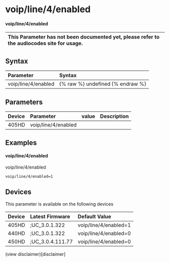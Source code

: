 ﻿---
description: voip/line/4/enabled
search:
    keywords: ['voip','line','4','enabled']
---

# voip/line/4/enabled

#### voip/line/4/enabled


| This Parameter has not been documented yet, please refer to the audiocodes site for usage.  |
| :--- |

## Syntax
| Parameter | Syntax |
| :--- | :--- |
|voip/line/4/enabled | {% raw %} undefined {% endraw %} |

## Parameters
|Device|Parameter|value|Description|
|:---|:---|:---|:---|
| 405HD | voip/line/4/enabled |  |  |

## Examples
#### voip/line/4/enabled

voip/line/4/enabled

```
voip/line/4/enabled=1
```

## Devices
This parameter is available on the following devices

| Device | Latest Firmware | Default Value |
|:---|:---|:---|
| 405HD | ;UC_3.0.1.322 | voip/line/4/enabled=1 
| 440HD | ;UC_3.0.1.322 | voip/line/4/enabled=0 
| 450HD | ;UC_3.0.4.111.77 | voip/line/4/enabled=0 

(view disclaimer)[disclaimer]
